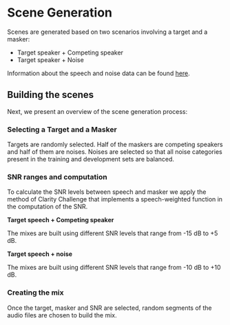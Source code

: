 # Scene Generation

Scenes are generated based on two scenarios involving a target and a masker:

* Target speaker + Competing speaker
* Target speaker + Noise

Information about the speech and noise data can be found [here](https://challenge.cogmhear.org/#/challenge-data/data-spec).

## Building the scenes

Next, we present an overview of the scene generation process:

### Selecting a Target and a Masker

Targets are randomly selected. Half of the maskers are competing speakers and half of them are noises. 
Noises are selected so that all noise categories present in the training and development sets are balanced.

### SNR ranges and computation

To calculate the SNR levels between speech and masker we apply the method of Clarity Challenge that implements a speech-weighted function in the computation of the SNR. 

**Target speech + Competing speaker**

The mixes are built using different SNR levels that range from -15 dB to +5 dB. 

**Target speech + noise** 

The mixes are built using different SNR levels that range from -10 dB to +10 dB.

### Creating the mix

Once the target, masker and SNR are selected, random segments of the audio files are chosen to build the mix. 


